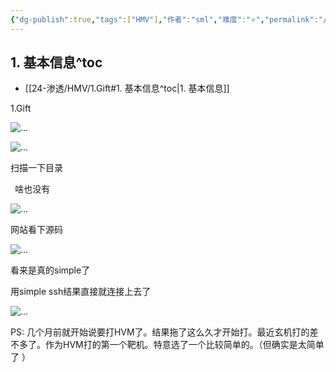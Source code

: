 ```yaml
---
{"dg-publish":true,"tags":["HMV"],"作者":"sml","难度":"⭐️","permalink":"/24-渗透/HMV/1.Gift/","dgPassFrontmatter":true,"noteIcon":"","created":"2024-11-22T19:13:18.903+08:00","updated":"2024-11-25T01:04:14.526+08:00"}
---
```


## 1. 基本信息^toc

- [[24-渗透/HMV/1.Gift#1. 基本信息^toc\|1. 基本信息]]

1.Gift

![...](https://yurain.oss-cn-chengdu.aliyuncs.com/Obsidian/1.Gift.001.png)

![...](https://yurain.oss-cn-chengdu.aliyuncs.com/Obsidian/1.Gift.002.png)

扫描一下目录

` `啥也没有

![...](https://yurain.oss-cn-chengdu.aliyuncs.com/Obsidian/1.Gift.003.png)

网站看下源码

![...](https://yurain.oss-cn-chengdu.aliyuncs.com/Obsidian/1.Gift.004.png)

看来是真的simple了

用simple ssh结果直接就连接上去了

![...](https://yurain.oss-cn-chengdu.aliyuncs.com/Obsidian/1.Gift.005.png)

PS: 几个月前就开始说要打HVM了。结果拖了这么久才开始打。最近玄机打的差不多了。作为HVM打的第一个靶机。特意选了一个比较简单的。（但确实是太简单了 ）


